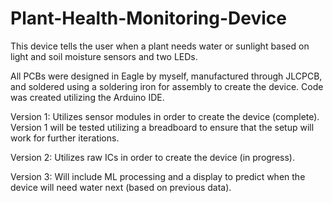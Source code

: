 # Plant-Health-Monitoring-Device
This device tells the user when a plant needs water or sunlight based on light and soil moisture sensors and two LEDs.

All PCBs were designed in Eagle by myself, manufactured through JLCPCB, and soldered using a soldering iron for assembly to create the device.
Code was created utilizing the Arduino IDE.

Version 1: Utilizes sensor modules in order to create the device (complete). Version 1 will be tested utilizing a breadboard to ensure that the setup will work for further iterations.


Version 2: Utilizes raw ICs in order to create the device (in progress).


Version 3: Will include ML processing and a display to predict when the device will need water next (based on previous data).
